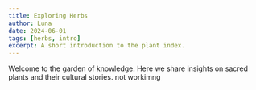 ```yaml
---
title: Exploring Herbs
author: Luna
date: 2024-06-01
tags: [herbs, intro]
excerpt: A short introduction to the plant index.
---
```

Welcome to the garden of knowledge. Here we share insights on sacred plants and their cultural stories. not workimng
